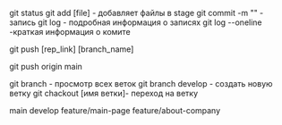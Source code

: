 git status
git add [file] - добавляет файлы в stage
git commit -m "" - запись
git log - подробная информация о записях
git log --oneline -краткая информация о комите

git push [rep_link] [branch_name]

git push origin main

git branch - просмотр всех веток
git branch develop - создать новую ветку
git chackout [имя ветки]- переход на ветку

main
develop
feature/main-page
feature/about-company